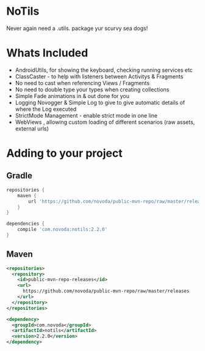 NoTils
======

Never again need a .utils. package yur scurvy sea dogs!

Whats Included
======

- AndroidUtils, for showing the keyboard, checking running services etc
- ClassCaster - to help with listeners between Activitys & Fragments
- No need to cast when referencing Views / Fragments
- No need to double type your types when creating collections
- Simple Fade animations in & out done for you
- Logging Novogger & Simple Log to give to give automatic details of where the Log executed
- StrictMode Management - enable strict mode in one line
- WebViews , allowing custom loading of different scenarios (raw assets, external urls)


Adding to your project
======

Gradle
-
````groovy
repositories {
    maven {
        url 'https://github.com/novoda/public-mvn-repo/raw/master/releases'
    }
}
`````

````groovy
dependencies {
    compile 'com.novoda:notils:2.2.0'
}
````


Maven
-

````xml
<repositories>
  <repository>
    <id>public-mvn-repo-releases</id>
    <url>
      https://github.com/novoda/public-mvn-repo/raw/master/releases
    </url>
  </repository>
</repositories>
````

````xml
<dependency>
  <groupId>com.novoda</groupId>
  <artifactId>notils</artifactId>
  <version>2.2.0</version>
</dependency>
````

